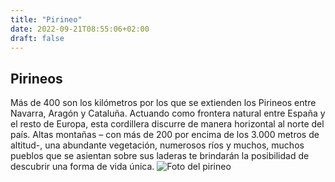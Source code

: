 ```yaml
---
title: "Pirineo"
date: 2022-09-21T08:55:06+02:00
draft: false
---
```


## Pirineos

Más de 400 son los kilómetros por los que se extienden los Pirineos entre Navarra, Aragón y Cataluña. Actuando como frontera natural entre España y el resto de Europa, esta cordillera discurre de manera horizontal al norte del país. Altas montañas – con más de 200 por encima de los 3.000 metros de altitud-, una abundante vegetación, numerosos ríos y muchos, muchos pueblos que se asientan sobre sus laderas te brindarán la posibilidad de descubrir una forma de vida única.
![Foto del pirineo](https://e00-elmundo.uecdn.es/assets/multimedia/imagenes/2022/03/11/16469828113877.jpg)